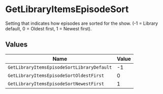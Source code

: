 # GetLibraryItemsEpisodeSort

Setting that indicates how episodes are sorted for the show. (-1 = Library default, 0 = Oldest first, 1 = Newest first).


## Values

| Name                                       | Value                                      |
| ------------------------------------------ | ------------------------------------------ |
| `GetLibraryItemsEpisodeSortLibraryDefault` | -1                                         |
| `GetLibraryItemsEpisodeSortOldestFirst`    | 0                                          |
| `GetLibraryItemsEpisodeSortNewestFirst`    | 1                                          |